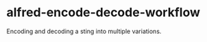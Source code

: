alfred-encode-decode-workflow
=============================

Encoding and decoding a sting into multiple variations.
